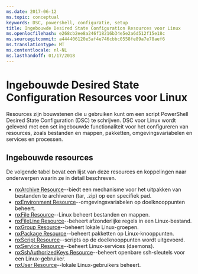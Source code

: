 ```yaml
---
ms.date: 2017-06-12
ms.topic: conceptual
keywords: DSC, powershell, configuratie, setup
title: Ingebouwde Desired State Configuration Resources voor Linux
ms.openlocfilehash: e268cb2ee8a246f18216b34e5e2a6d512f15e18c
ms.sourcegitcommit: a444406120e5af4e746cbbc0558fe89a7e78aef6
ms.translationtype: MT
ms.contentlocale: nl-NL
ms.lasthandoff: 01/17/2018
---
```

# <a name="built-in-desired-state-configuration-resources-for-linux"></a>Ingebouwde Desired State Configuration Resources voor Linux

Resources zijn bouwstenen die u gebruiken kunt om een script PowerShell Desired State Configuration (DSC) te schrijven. DSC voor Linux wordt geleverd met een set ingebouwde functionaliteit voor het configureren van resources, zoals bestanden en mappen, pakketten, omgevingsvariabelen en services en processen.

## <a name="built-in-resources"></a>Ingebouwde resources 

De volgende tabel bevat een lijst van deze resources en koppelingen naar onderwerpen waarin ze in detail beschreven.

* [nxArchive Resource](lnxArchiveResource.md)--biedt een mechanisme voor het uitpakken van bestanden te archiveren (tar, .zip) op een specifiek pad.
* [nxEnvironment Resource](lnxEnvironmentResource.md)--omgevingsvariabelen op doelknooppunten beheert. 
* [nxFile Resource](lnxFileResource.md)--Linux beheert bestanden en mappen. 
* [nxFileLine Resource](lnxFileLineResource.md)--beheert afzonderlijke regels in een Linux-bestand. 
* [nxGroup Resource](lnxGroupResource.md)--beheert lokale Linux-groepen. 
* [nxPackage Resource](lnxPackageResource.md)--beheert pakketten op Linux-knooppunten.
* [nxScript Resource](lnxScriptResource.md)--scripts op de doelknooppunten wordt uitgevoerd.
* [nxService Resource](lnxServiceResource.md)--beheert Linux-services (daemons).
* [nxSshAuthorizedKeys Resource](lnxSshAuthorizedKeysResource.md)--beheert openbare ssh-sleutels voor een Linux-gebruiker. 
* [nxUser Resource](lnxUserResource.md)--lokale Linux-gebruikers beheert. 
  
